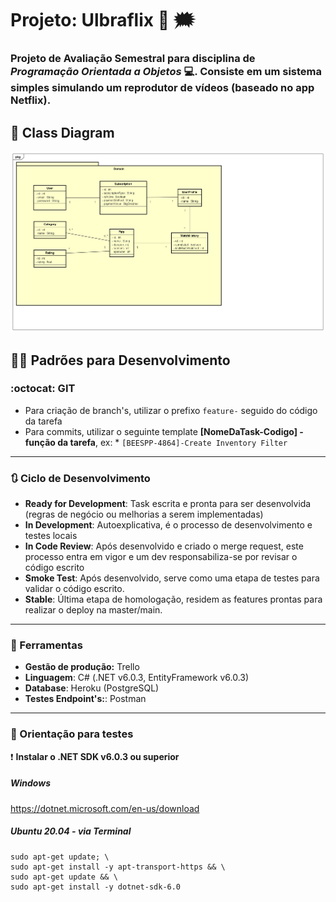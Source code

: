 #  Projeto: Ulbraflix 🎥 :right_anger_bubble:
### Projeto de Avaliação Semestral para disciplina de *Programação Orientada a Objetos* 💻. Consiste em um sistema simples simulando um reprodutor de vídeos (baseado no app Netflix).

## 📑 Class Diagram

![](Documentation/ClassDiagram.png)

## 👨‍💻 Padrões para Desenvolvimento  

### :octocat: GIT 

- Para criação de branch's, utilizar o prefixo ```feature-``` seguido do código da tarefa
- Para commits, utilizar o seguinte template **[NomeDaTask-Codigo] - função da tarefa**, ex: 
          * ```[BEESPP-4864]-Create Inventory Filter```
___
### 🔃 Ciclo de Desenvolvimento

- **Ready for Development**: Task escrita e pronta para ser desenvolvida (regras de negócio ou melhorias a serem implementadas)
- **In Development**: Autoexplicativa, é o processo de desenvolvimento e testes locais
- **In Code Review**: Após desenvolvido e criado o merge request, este processo entra em vigor e um dev responsabiliza-se por revisar o código escrito
- **Smoke Test**: Após desenvolvido, serve como uma etapa de testes para validar o código escrito.
- **Stable**: Última etapa de homologação, residem as features prontas para realizar o deploy na master/main. 
___
### 🧰 Ferramentas

- **Gestão de produção:** Trello
- **Linguagem**: C# (.NET v6.0.3, EntityFramework v6.0.3)
- **Database**: Heroku (PostgreSQL)
- **Testes Endpoint's:**: Postman
___
### :crocodile: Orientação para testes

❗ **Instalar o .NET SDK v6.0.3 ou superior**

##### Windows 
<a target="_blank"> https://dotnet.microsoft.com/en-us/download </a>

##### Ubuntu 20.04 - via Terminal
```
sudo apt-get update; \
sudo apt-get install -y apt-transport-https && \
sudo apt-get update && \
sudo apt-get install -y dotnet-sdk-6.0
```

